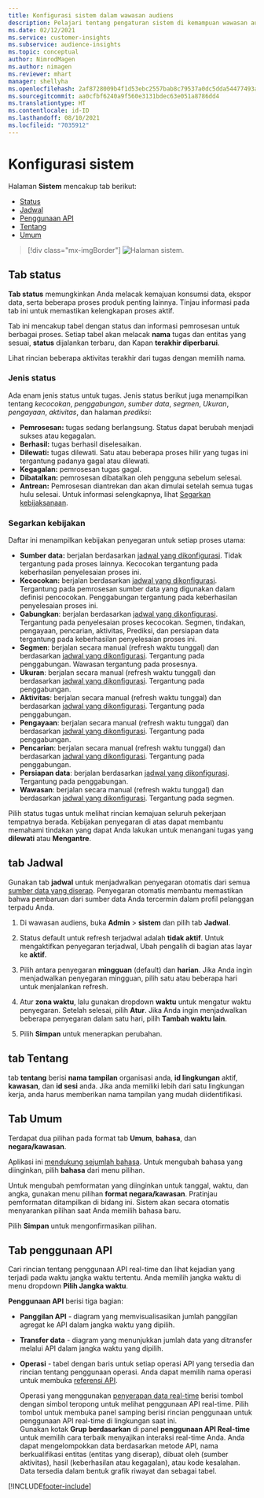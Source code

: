 ```yaml
---
title: Konfigurasi sistem dalam wawasan audiens
description: Pelajari tentang pengaturan sistem di kemampuan wawasan audiens Dynamics 365 Customer Insights.
ms.date: 02/12/2021
ms.service: customer-insights
ms.subservice: audience-insights
ms.topic: conceptual
author: NimrodMagen
ms.author: nimagen
ms.reviewer: mhart
manager: shellyha
ms.openlocfilehash: 2af8728009b4f1d53ebc2557bab8c79537a0dc5dda54477493ab1ad16f3f9a8a
ms.sourcegitcommit: aa0cfbf6240a9f560e3131bdec63e051a8786dd4
ms.translationtype: HT
ms.contentlocale: id-ID
ms.lasthandoff: 08/10/2021
ms.locfileid: "7035912"
---
```

# <a name="system-configuration"></a>Konfigurasi sistem

Halaman **Sistem** mencakup tab berikut:
- [Status](#status-tab)
- [Jadwal](#schedule-tab)
- [Penggunaan API](#api-usage-tab)
- [Tentang](#about-tab)
- [Umum](#general-tab)

> [!div class="mx-imgBorder"]
> ![Halaman sistem.](media/system-tabs.png "Halaman sistem")

## <a name="status-tab"></a>Tab status

**Tab status** memungkinkan Anda melacak kemajuan konsumsi data, ekspor data, serta beberapa proses produk penting lainnya. Tinjau informasi pada tab ini untuk memastikan kelengkapan proses aktif.

Tab ini mencakup tabel dengan status dan informasi pemrosesan untuk berbagai proses. Setiap tabel akan melacak **nama** tugas dan entitas yang sesuai, **status** dijalankan terbaru, dan Kapan **terakhir diperbarui**.

Lihat rincian beberapa aktivitas terakhir dari tugas dengan memilih nama.

### <a name="status-types"></a>Jenis status

Ada enam jenis status untuk tugas. Jenis status berikut juga menampilkan tentang *kecocokan*, *penggabungan*, *sumber data*, *segmen*, *Ukuran*, *pengayaan*, *aktivitas*, dan halaman *prediksi*:

- **Pemrosesan:** tugas sedang berlangsung. Status dapat berubah menjadi sukses atau kegagalan.
- **Berhasil:** tugas berhasil diselesaikan.
- **Dilewati:** tugas dilewati. Satu atau beberapa proses hilir yang tugas ini tergantung padanya gagal atau dilewati.
- **Kegagalan:** pemrosesan tugas gagal.
- **Dibatalkan:** pemrosesan dibatalkan oleh pengguna sebelum selesai.
- **Antrean:** Pemrosesan diantrekan dan akan dimulai setelah semua tugas hulu selesai. Untuk informasi selengkapnya, lihat [Segarkan kebijaksanaan](#refresh-policies).

### <a name="refresh-policies"></a>Segarkan kebijakan

Daftar ini menampilkan kebijakan penyegaran untuk setiap proses utama:

- **Sumber data:** berjalan berdasarkan [jadwal yang dikonfigurasi](#schedule-tab). Tidak tergantung pada proses lainnya. Kecocokan tergantung pada keberhasilan penyelesaian proses ini.
- **Kecocokan:** berjalan berdasarkan [jadwal yang dikonfigurasi](#schedule-tab). Tergantung pada pemrosesan sumber data yang digunakan dalam definisi pencocokan. Penggabungan tergantung pada keberhasilan penyelesaian proses ini.
- **Gabungkan**: berjalan berdasarkan [jadwal yang dikonfigurasi](#schedule-tab). Tergantung pada penyelesaian proses kecocokan. Segmen, tindakan, pengayaan, pencarian, aktivitas, Prediksi, dan persiapan data tergantung pada keberhasilan penyelesaian proses ini.
- **Segmen**: berjalan secara manual (refresh waktu tunggal) dan berdasarkan [jadwal yang dikonfigurasi](#schedule-tab). Tergantung pada penggabungan. Wawasan tergantung pada prosesnya.
- **Ukuran**: berjalan secara manual (refresh waktu tunggal) dan berdasarkan [jadwal yang dikonfigurasi](#schedule-tab). Tergantung pada penggabungan.
- **Aktivitas**: berjalan secara manual (refresh waktu tunggal) dan berdasarkan [jadwal yang dikonfigurasi](#schedule-tab). Tergantung pada penggabungan.
- **Pengayaan**: berjalan secara manual (refresh waktu tunggal) dan berdasarkan [jadwal yang dikonfigurasi](#schedule-tab). Tergantung pada penggabungan.
- **Pencarian**: berjalan secara manual (refresh waktu tunggal) dan berdasarkan [jadwal yang dikonfigurasi](#schedule-tab). Tergantung pada penggabungan.
- **Persiapan data**: berjalan berdasarkan [jadwal yang dikonfigurasi](#schedule-tab). Tergantung pada penggabungan.
- **Wawasan**: berjalan secara manual (refresh waktu tunggal) dan berdasarkan [jadwal yang dikonfigurasi](#schedule-tab). Tergantung pada segmen.

Pilih status tugas untuk melihat rincian kemajuan seluruh pekerjaan tempatnya berada. Kebijakan penyegaran di atas dapat membantu memahami tindakan yang dapat Anda lakukan untuk menangani tugas yang **dilewati** atau **Mengantre**.

## <a name="schedule-tab"></a>tab Jadwal

Gunakan tab **jadwal** untuk menjadwalkan penyegaran otomatis dari semua [sumber data yang diserap](data-sources.md). Penyegaran otomatis membantu memastikan bahwa pembaruan dari sumber data Anda tercermin dalam profil pelanggan terpadu Anda.

1. Di wawasan audiens, buka **Admin** > **sistem** dan pilih tab **Jadwal**.

2. Status default untuk refresh terjadwal adalah **tidak aktif**. Untuk mengaktifkan penyegaran terjadwal, Ubah pengalih di bagian atas layar ke **aktif**.

3. Pilih antara penyegaran **mingguan** (default) dan **harian**. Jika Anda ingin menjadwalkan penyegaran mingguan, pilih satu atau beberapa hari untuk menjalankan refresh.

4. Atur **zona waktu**, lalu gunakan dropdown **waktu** untuk mengatur waktu penyegaran. Setelah selesai, pilih **Atur**. Jika Anda ingin menjadwalkan beberapa penyegaran dalam satu hari, pilih **Tambah waktu lain**.

5. Pilih **Simpan** untuk menerapkan perubahan.

## <a name="about-tab"></a>tab Tentang

tab **tentang** berisi **nama tampilan** organisasi anda, **id lingkungan** aktif, **kawasan**, dan **id sesi** anda. Jika anda memiliki lebih dari satu lingkungan kerja, anda harus memberikan nama tampilan yang mudah diidentifikasi.

## <a name="general-tab"></a>Tab Umum

Terdapat dua pilihan pada format tab **Umum**, **bahasa**, dan **negara/kawasan**.

Aplikasi ini [mendukung sejumlah bahasa](supported-languages.md). Untuk mengubah bahasa yang diinginkan, pilih **bahasa** dari menu pilihan.

Untuk mengubah pemformatan yang diinginkan untuk tanggal, waktu, dan angka, gunakan menu pilihan **format negara/kawasan**. Pratinjau pemformatan ditampilkan di bidang ini. Sistem akan secara otomatis menyarankan pilihan saat Anda memilih bahasa baru.

Pilih **Simpan** untuk mengonfirmasikan pilihan.

## <a name="api-usage-tab"></a>Tab penggunaan API

Cari rincian tentang penggunaan API real-time dan lihat kejadian yang terjadi pada waktu jangka waktu tertentu. Anda memilih jangka waktu di menu dropdown **Pilih Jangka waktu**. 

**Penggunaan API** berisi tiga bagian: 
- **Panggilan API** - diagram yang memvisualisasikan jumlah panggilan agregat ke API dalam jangka waktu yang dipilih.

- **Transfer data** - diagram yang menunjukkan jumlah data yang ditransfer melalui API dalam jangka waktu yang dipilih.

-  **Operasi** - tabel dengan baris untuk setiap operasi API yang tersedia dan rincian tentang penggunaan operasi. Anda dapat memilih nama operasi untuk membuka [referensi API](https://developer.ci.ai.dynamics.com/api-details#api=CustomerInsights&operation=Get-all-instances).

   Operasi yang menggunakan [penyerapan data real-time](real-time-data-ingestion.md) berisi tombol dengan simbol teropong untuk melihat penggunaan API real-time. Pilih tombol untuk membuka panel samping berisi rincian penggunaan untuk penggunaan API real-time di lingkungan saat ini.   
   Gunakan kotak **Grup berdasarkan** di panel **penggunaan API Real-time** untuk memilih cara terbaik menyajikan interaksi real-time Anda. Anda dapat mengelompokkan data berdasarkan metode API, nama berkualifikasi entitas (entitas yang diserap), dibuat oleh (sumber aktivitas), hasil (keberhasilan atau kegagalan), atau kode kesalahan. Data tersedia dalam bentuk grafik riwayat dan sebagai tabel.


[!INCLUDE[footer-include](../includes/footer-banner.md)]